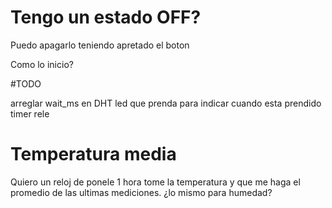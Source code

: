 # Tengo un estado OFF?

Puedo apagarlo teniendo apretado el boton

Como lo inicio?

#TODO

arreglar wait_ms en DHT 
led que prenda para indicar cuando esta prendido
timer 
rele



# Temperatura media

Quiero un reloj de ponele 1 hora tome la temperatura y que me haga el promedio de las ultimas mediciones.
¿lo mismo para humedad?

